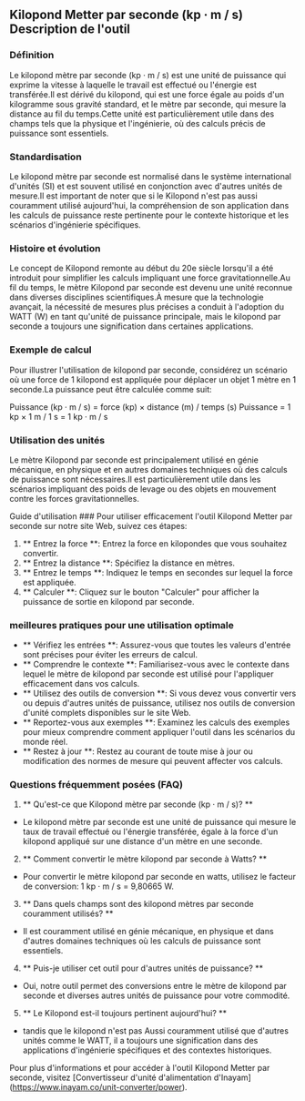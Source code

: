 ## Kilopond Metter par seconde (kp · m / s) Description de l'outil

### Définition
Le kilopond mètre par seconde (kp · m / s) est une unité de puissance qui exprime la vitesse à laquelle le travail est effectué ou l'énergie est transférée.Il est dérivé du kilopond, qui est une force égale au poids d'un kilogramme sous gravité standard, et le mètre par seconde, qui mesure la distance au fil du temps.Cette unité est particulièrement utile dans des champs tels que la physique et l'ingénierie, où des calculs précis de puissance sont essentiels.

### Standardisation
Le kilopond mètre par seconde est normalisé dans le système international d'unités (SI) et est souvent utilisé en conjonction avec d'autres unités de mesure.Il est important de noter que si le Kilopond n'est pas aussi couramment utilisé aujourd'hui, la compréhension de son application dans les calculs de puissance reste pertinente pour le contexte historique et les scénarios d'ingénierie spécifiques.

### Histoire et évolution
Le concept de Kilopond remonte au début du 20e siècle lorsqu'il a été introduit pour simplifier les calculs impliquant une force gravitationnelle.Au fil du temps, le mètre Kilopond par seconde est devenu une unité reconnue dans diverses disciplines scientifiques.À mesure que la technologie avançait, la nécessité de mesures plus précises a conduit à l'adoption du WATT (W) en tant qu'unité de puissance principale, mais le kilopond par seconde a toujours une signification dans certaines applications.

### Exemple de calcul
Pour illustrer l'utilisation de kilopond par seconde, considérez un scénario où une force de 1 kilopond est appliquée pour déplacer un objet 1 mètre en 1 seconde.La puissance peut être calculée comme suit:

Puissance (kp · m / s) = force (kp) × distance (m) / temps (s)
Puissance = 1 kp × 1 m / 1 s = 1 kp · m / s

### Utilisation des unités
Le mètre Kilopond par seconde est principalement utilisé en génie mécanique, en physique et en autres domaines techniques où des calculs de puissance sont nécessaires.Il est particulièrement utile dans les scénarios impliquant des poids de levage ou des objets en mouvement contre les forces gravitationnelles.

Guide d'utilisation ###
Pour utiliser efficacement l'outil Kilopond Metter par seconde sur notre site Web, suivez ces étapes:

1. ** Entrez la force **: Entrez la force en kilopondes que vous souhaitez convertir.
2. ** Entrez la distance **: Spécifiez la distance en mètres.
3. ** Entrez le temps **: Indiquez le temps en secondes sur lequel la force est appliquée.
4. ** Calculer **: Cliquez sur le bouton "Calculer" pour afficher la puissance de sortie en kilopond par seconde.

### meilleures pratiques pour une utilisation optimale
- ** Vérifiez les entrées **: Assurez-vous que toutes les valeurs d'entrée sont précises pour éviter les erreurs de calcul.
- ** Comprendre le contexte **: Familiarisez-vous avec le contexte dans lequel le mètre de kilopond par seconde est utilisé pour l'appliquer efficacement dans vos calculs.
- ** Utilisez des outils de conversion **: Si vous devez vous convertir vers ou depuis d'autres unités de puissance, utilisez nos outils de conversion d'unité complets disponibles sur le site Web.
- ** Reportez-vous aux exemples **: Examinez les calculs des exemples pour mieux comprendre comment appliquer l'outil dans les scénarios du monde réel.
- ** Restez à jour **: Restez au courant de toute mise à jour ou modification des normes de mesure qui peuvent affecter vos calculs.

### Questions fréquemment posées (FAQ)

1. ** Qu'est-ce que Kilopond mètre par seconde (kp · m / s)? **
- Le kilopond mètre par seconde est une unité de puissance qui mesure le taux de travail effectué ou l'énergie transférée, égale à la force d'un kilopond appliqué sur une distance d'un mètre en une seconde.

2. ** Comment convertir le mètre kilopond par seconde à Watts? **
- Pour convertir le mètre kilopond par seconde en watts, utilisez le facteur de conversion: 1 kp · m / s = 9,80665 W.

3. ** Dans quels champs sont des kilopond mètres par seconde couramment utilisés? **
- Il est couramment utilisé en génie mécanique, en physique et dans d'autres domaines techniques où les calculs de puissance sont essentiels.

4. ** Puis-je utiliser cet outil pour d'autres unités de puissance? **
- Oui, notre outil permet des conversions entre le mètre de kilopond par seconde et diverses autres unités de puissance pour votre commodité.

5. ** Le Kilopond est-il toujours pertinent aujourd'hui? **
- tandis que le kilopond n'est pas Aussi couramment utilisé que d'autres unités comme le WATT, il a toujours une signification dans des applications d'ingénierie spécifiques et des contextes historiques.

Pour plus d'informations et pour accéder à l'outil Kilopond Metter par seconde, visitez [Convertisseur d'unité d'alimentation d'Inayam] (https://www.inayam.co/unit-converter/power).
